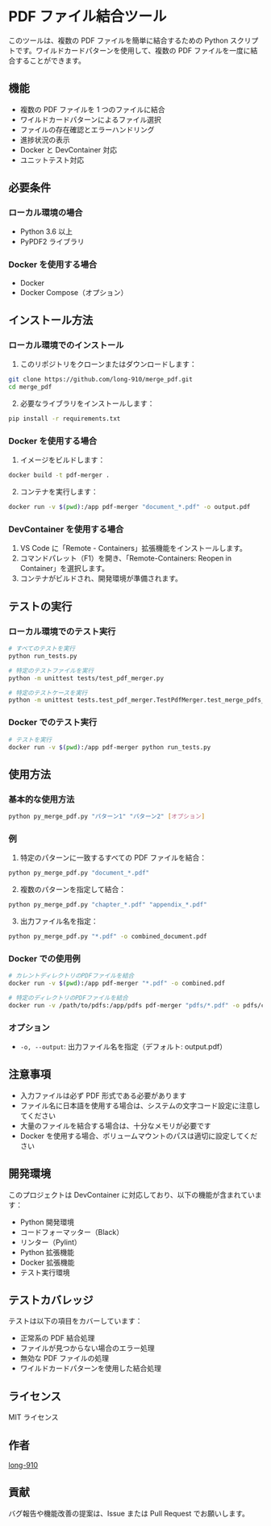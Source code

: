 # PDF ファイル結合ツール

このツールは、複数の PDF ファイルを簡単に結合するための Python スクリプトです。ワイルドカードパターンを使用して、複数の PDF ファイルを一度に結合することができます。

## 機能

- 複数の PDF ファイルを 1 つのファイルに結合
- ワイルドカードパターンによるファイル選択
- ファイルの存在確認とエラーハンドリング
- 進捗状況の表示
- Docker と DevContainer 対応
- ユニットテスト対応

## 必要条件

### ローカル環境の場合

- Python 3.6 以上
- PyPDF2 ライブラリ

### Docker を使用する場合

- Docker
- Docker Compose（オプション）

## インストール方法

### ローカル環境でのインストール

1. このリポジトリをクローンまたはダウンロードします：

```bash
git clone https://github.com/long-910/merge_pdf.git
cd merge_pdf
```

2. 必要なライブラリをインストールします：

```bash
pip install -r requirements.txt
```

### Docker を使用する場合

1. イメージをビルドします：

```bash
docker build -t pdf-merger .
```

2. コンテナを実行します：

```bash
docker run -v $(pwd):/app pdf-merger "document_*.pdf" -o output.pdf
```

### DevContainer を使用する場合

1. VS Code に「Remote - Containers」拡張機能をインストールします。
2. コマンドパレット（F1）を開き、「Remote-Containers: Reopen in Container」を選択します。
3. コンテナがビルドされ、開発環境が準備されます。

## テストの実行

### ローカル環境でのテスト実行

```bash
# すべてのテストを実行
python run_tests.py

# 特定のテストファイルを実行
python -m unittest tests/test_pdf_merger.py

# 特定のテストケースを実行
python -m unittest tests.test_pdf_merger.TestPdfMerger.test_merge_pdfs_success
```

### Docker でのテスト実行

```bash
# テストを実行
docker run -v $(pwd):/app pdf-merger python run_tests.py
```

## 使用方法

### 基本的な使用方法

```bash
python py_merge_pdf.py "パターン1" "パターン2" [オプション]
```

### 例

1. 特定のパターンに一致するすべての PDF ファイルを結合：

```bash
python py_merge_pdf.py "document_*.pdf"
```

2. 複数のパターンを指定して結合：

```bash
python py_merge_pdf.py "chapter_*.pdf" "appendix_*.pdf"
```

3. 出力ファイル名を指定：

```bash
python py_merge_pdf.py "*.pdf" -o combined_document.pdf
```

### Docker での使用例

```bash
# カレントディレクトリのPDFファイルを結合
docker run -v $(pwd):/app pdf-merger "*.pdf" -o combined.pdf

# 特定のディレクトリのPDFファイルを結合
docker run -v /path/to/pdfs:/app/pdfs pdf-merger "pdfs/*.pdf" -o pdfs/combined.pdf
```

### オプション

- `-o, --output`: 出力ファイル名を指定（デフォルト: output.pdf）

## 注意事項

- 入力ファイルは必ず PDF 形式である必要があります
- ファイル名に日本語を使用する場合は、システムの文字コード設定に注意してください
- 大量のファイルを結合する場合は、十分なメモリが必要です
- Docker を使用する場合、ボリュームマウントのパスは適切に設定してください

## 開発環境

このプロジェクトは DevContainer に対応しており、以下の機能が含まれています：

- Python 開発環境
- コードフォーマッター（Black）
- リンター（Pylint）
- Python 拡張機能
- Docker 拡張機能
- テスト実行環境

## テストカバレッジ

テストは以下の項目をカバーしています：

- 正常系の PDF 結合処理
- ファイルが見つからない場合のエラー処理
- 無効な PDF ファイルの処理
- ワイルドカードパターンを使用した結合処理

## ライセンス

MIT ライセンス

## 作者

[long-910](https://github.com/long-910)

## 貢献

バグ報告や機能改善の提案は、Issue または Pull Request でお願いします。
